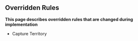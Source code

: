 ## Overridden Rules ##
**This page describes overridden rules that are changed during implementation**

  * Capture Territory